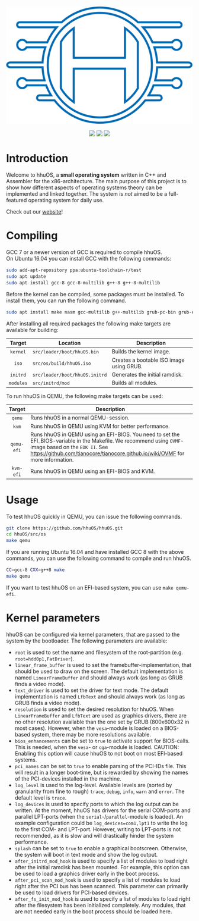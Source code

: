 <p align="center">
  <img src="media/logo/logo_v3.svg">
</p>

<p align="center">
  <a href="https://travis-ci.org/hhuOS/hhuOS"><img src="https://travis-ci.org/hhuOS/hhuOS.svg?branch=master"></a>
  <img src="https://img.shields.io/badge/license-GPL-orange.svg">
  <img src="https://img.shields.io/badge/C%2B%2B-17-blue.svg">
</p>

# Introduction

Welcome to hhuOS, a **small operating system** written in C++ and Assembler for the
x86-architecture. The main purpose of this project is to show how different
aspects of operating systems theory can be implemented and linked together.
The system is *not* aimed to be a full-featured operating system for daily use.

Check out our [website](https://hhuos.github.io)!

# Compiling

GCC 7 or a newer version of GCC is required to compile hhuOS.  
On Ubuntu 16.04 you can install GCC with the following commands:

```sh
sudo add-apt-repository ppa:ubuntu-toolchain-r/test
sudo apt update
sudo apt install gcc-8 gcc-8-multilib g++-8 g++-8-multilib
```

Before the kernel can be compiled, some packages must be installed. To install them, you can run the following command.

```sh
sudo apt install make nasm gcc-multilib g++-multilib grub-pc-bin grub-efi-ia32-bin mtools xorriso
```

After installing all required packages the following make targets are available for building:

| Target    | Location                       | Description                              |
|:---------:|--------------------------------|------------------------------------------|
| `kernel`  | `src/loader/boot/hhuOS.bin`    | Builds the kernel image.                 |
| `iso`     | `src/os/build/hhuOS.iso`       | Creates a bootable ISO image using GRUB. |
| `initrd`  | `src/loader/boot/hhuOS.initrd` | Generates the initial ramdisk.           |
| `modules` | `src/initrd/mod`               | Builds all modules.                      |

To run hhuOS in QEMU, the following make targets can be used:

| Target    | Description                                                                                                                                                                                                                               |
|:---------:|-------------------------------------------------------------------------------------------------------------------------------------------------------------------------------------------------------------------------------------------|
| `qemu`    |  Runs hhuOS in a normal QEMU-session.                                                                                                                                                                                                     |
| `kvm`     |  Runs hhuOS in QEMU using KVM for better performance.                                                                                                                                                                                     |
| `qemu-efi`|  Runs hhuOS in QEMU using an EFI-BIOS. You need to set the EFI_BIOS-variable in the Makefile. We recommend using `OVMF`-image based on the `EDK II`. See https://github.com/tianocore/tianocore.github.io/wiki/OVMF for more information. |
| `kvm-efi` |  Runs hhuOS in QEMU using an EFI-BIOS and KVM.                                                                                                                                                                                            |


# Usage

To test hhuOS quickly in QEMU, you can issue the following commands.

```sh
git clone https://github.com/hhuOS/hhuOS.git
cd hhuOS/src/os
make qemu
```

If you are running  Ubuntu 16.04 and have installed GCC 8 with the above commands, you can use the following command to compile and run hhuOS.

```sh
CC=gcc-8 CXX=g++8 make
make qemu
```

If you want to test hhuOS on an EFI-based system, you can use `make qemu-efi`.

# Kernel parameters

hhuOS can be configured via kernel parameters, that are passed to the system by the bootloader. The following parameters are available:

- `root` is used to set the name and filesystem of the root-partition (e.g. `root=hdd0p1,FatDriver`).
- `linear_frame_buffer` is used to set the framebuffer-implementation, that should be used to draw on the screen. The default implementation is named `LinearFrameBuffer` and should always work (as long as GRUB finds a video mode).
- `text_driver` is used to set the driver for text mode. The default implementation is named `LfbText` and should always work (as long as GRUB finds a video mode).
- `resolution` is used to set the desired resolution for hhuOS. When `LinearFrameBuffer` and `LfbText` are used as graphics drivers, there are no other resolution available than the one set by GRUB (800x600x32 in most cases). However, when the `vesa`-module is loaded on a BIOS-based system, there may be more resolutions available.
- `bios_enhancements` can be set to `true` to activate support for BIOS-calls. This is needed, when the `vesa`- or `cga`-module is loaded. CAUTION: Enabling this option will cause hhuOS to not boot on most EFI-based systems.
- `pci_names` can be set to `true` to enable parsing of the PCI-IDs file. This will result in a longer boot-time, but is rewarded by showing the names of the PCI-devices installed in the machine.
- `log_level` is used to the log-level. Available levels are (sorted by granularity from fine to rough) `trace`, `debug`, `info`, `warn` and `error`. The default level is `trace`.
- `log_devices` is used to specify ports to which the log output can be written. At the moment, hhuOS has drivers for the serial COM-ports and parallel LPT-ports (when the `serial`-/`parallel`-module is loaded). An example configuration could be `log_devices=com1,lpt1` to write the log to the first COM- and LPT-port. However, writing to LPT-ports is not recommended, as it is slow and will drastically hinder the system performance.
- `splash` can be set to `true` to enable a graphical bootscreen. Otherwise, the system will boot in text mode and show the log output.
- `after_initrd_mod_hook` is used to specify a list of modules to load right after the initial ramdisk has been mounted. For example, this option can be used to load a graphics driver early in the boot process.
- `after_pci_scan_mod_hook` is used to specify a list of modules to load right after the PCI bus has been scanned. This parameter can primarily be used to load drivers for PCI-based devices.
- `after_fs_init_mod_hook` is used to specify a list of modules to load right after the filesystem has been initialized completely. Any modules, that are not needed early in the boot process should be loaded here.
